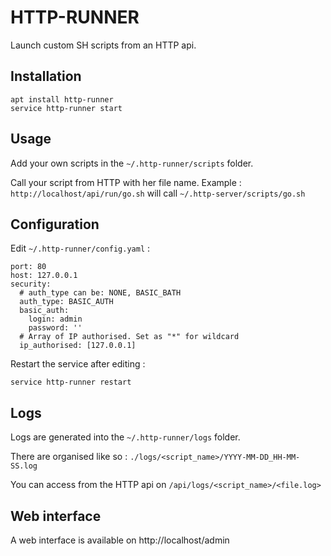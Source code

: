 # HTTP-RUNNER

Launch custom SH scripts from an HTTP api.

## Installation
```
apt install http-runner
service http-runner start
```

## Usage

Add your own scripts in the `~/.http-runner/scripts` folder.

Call your script from HTTP with her file name. Example : `http://localhost/api/run/go.sh` will call `~/.http-server/scripts/go.sh`

## Configuration
Edit `~/.http-runner/config.yaml` :
```
port: 80
host: 127.0.0.1
security:
  # auth_type can be: NONE, BASIC_BATH
  auth_type: BASIC_AUTH
  basic_auth:
    login: admin
    password: ''
  # Array of IP authorised. Set as "*" for wildcard
  ip_authorised: [127.0.0.1]
```

Restart the service after editing :
```
service http-runner restart
```

## Logs

Logs are generated into the `~/.http-runner/logs` folder.

There are organised like so :
```./logs/<script_name>/YYYY-MM-DD_HH-MM-SS.log```

You can access from the HTTP api on `/api/logs/<script_name>/<file.log>`

## Web interface

A web interface is available on http://localhost/admin